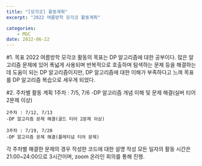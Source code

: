 ```yaml
---
title: "[모각코] 활동계획"
excerpt: "2022 여름방학 모각코 활동계획"

categories:
    - MGC
date: 2022-06-22
---
```

#1. 목표
2022 여름방학 모각코 활동의 목표는 DP 알고리즘에 대한 공부이다.
많은 알고리즘 문제에 있어 폭넓게 사용되며 반복적으로 호출하며 탐색하는 문제 등을 해결하는 데 도움이 되는 DP 알고리즘이지만, DP 알고리즘에 대한 이해가 부족하다고 느껴 목표를 DP 알고리즘 복습으로 세우게 되었다.

#2. 주차별 활동 계획
    1주차 : 7/5, 7/6
    -DP 알고리즘 개념 이해 및 문제 해결(실버 티어 2문제 이상)

    2주차 : 7/12, 7/13
    -DP 알고리즘 문제 해결(골드 티어 2문제 이상)

    3주차 : 7/19, 7/20
    -DP 알고리즘 문제 해결(플레티넘 티어 문제)

각 주차별 해결한 문제의 경우 작성한 코드에 대한 설명 작성
모든 일자의 활동 시간은 21:00~24:00으로 3시간이며, zoom 온라인 회의를 통해 진행.
